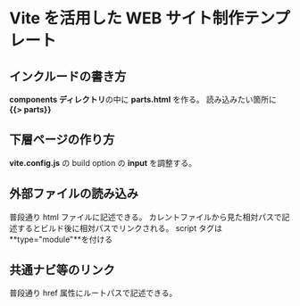 # Vite を活用した WEB サイト制作テンプレート

## インクルードの書き方

**components ディレクトリ**の中に **parts.html** を作る。
読み込みたい箇所に **{{> parts}}**

## 下層ページの作り方

**vite.config.js** の build option の **input** を調整する。

## 外部ファイルの読み込み

普段通り html ファイルに記述できる。
カレントファイルから見た相対パスで記述するとビルド後に相対パスでリンクされる。
script タグは**type="module"**を付ける

## 共通ナビ等のリンク

普段通り href 属性にルートパスで記述できる。

